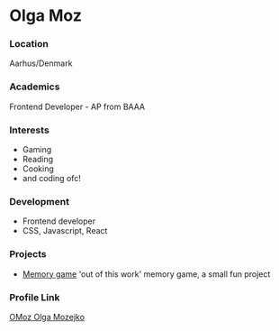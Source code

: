 # Olga Moz

### Location

Aarhus/Denmark

### Academics

Frontend Developer - AP from BAAA

### Interests

- Gaming
- Reading
- Cooking 
- and coding ofc!

### Development

- Frontend developer
- CSS, Javascript, React

### Projects

- [Memory game](https://github.com/OlgaMozejko/Memory-game) 'out of this work' memory game, a small fun project

### Profile Link

[OMoz Olga Mozejko](https://github.com/OlgaMozejko)